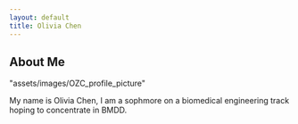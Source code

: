 ```yaml
---
layout: default
title: Olivia Chen
---
```


## About Me


"assets/images/OZC_profile_picture"


 
My name is Olivia Chen, I am a sophmore on a biomedical engineering track hoping to concentrate in BMDD.
